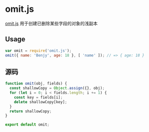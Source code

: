 # omit.js

[omit.js](https://github.com/benjycui/omit.js) 用于创建已删除某些字段的对象的浅副本

## Usage

```js
var omit = require('omit.js');
omit({ name: 'Benjy', age: 18 }, [ 'name' ]); // => { age: 18 }
```

## 源码

```js
function omit(obj, fields) {
  const shallowCopy = Object.assign({}, obj);
  for (let i = 0; i < fields.length; i += 1) {
    const key = fields[i];
    delete shallowCopy[key];
  }
  return shallowCopy;
}

export default omit;

```
